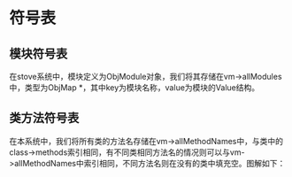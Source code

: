 # 符号表

## 模块符号表
在stove系统中，模块定义为ObjModule对象，我们将其存储在vm->allModules中，类型为ObjMap *，其中key为模块名称，value为模块的Value结构。

## 类方法符号表
在本系统中，我们将所有类的方法名存储在vm->allMethodNames中，与类中的class->methods索引相同，有不同类相同方法名的情况则可以与vm->allMethodNames中索引相同，不同方法名则在没有的类中填充空。图解如下：
